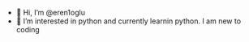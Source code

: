 - 👋 Hi, I’m @eren1oglu 
- 🌱 I’m interested in python and currently learnin python. I am new to coding

<!---
eren1oglu/eren1oglu is a ✨ special ✨ repository because its `README.md` (this file) appears on your GitHub profile.
You can click the Preview link to take a look at your changes.
--->
